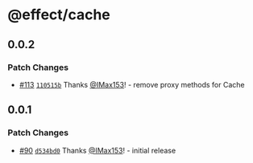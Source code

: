 # @effect/cache

## 0.0.2

### Patch Changes

- [#113](https://github.com/Effect-TS/cache/pull/113) [`110515b`](https://github.com/Effect-TS/cache/commit/110515b651a18c3c2622377f700329c1222be924) Thanks [@IMax153](https://github.com/IMax153)! - remove proxy methods for Cache

## 0.0.1

### Patch Changes

- [#90](https://github.com/Effect-TS/cache/pull/90) [`d534bd0`](https://github.com/Effect-TS/cache/commit/d534bd0063272475600b5d629139e84c92c665f9) Thanks [@IMax153](https://github.com/IMax153)! - initial release

